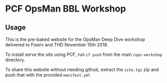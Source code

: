 # PCF OpsMan BBL Workshop

## Usage
This is the pre-baked website for the OpsMan Deep Dive workshop delivered to Fiserv and THD November 15th 2018.

To install serve the site using PCF, run `cf push` from the main `/ops-workshop` directory.

To share this website without needing github, extract the `site.tgz` zip and push that with the provided `manifest.yml`